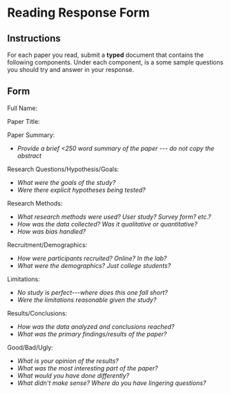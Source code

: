 # Reading Response Form

## Instructions

For each paper you read, submit a **typed** document that contains the following components. Under each component, is a some sample questions you should try and answer in your response. 

## Form


Full Name: 

Paper Title: 

Paper Summary:

* *Provide a brief <250 word summary of the paper --- do not copy the abstract*

Research Questions/Hypothesis/Goals: 

* *What were the goals of the study?*
* *Were there explicit hypotheses being tested?*

Research Methods:

* *What research methods were used? User study? Survey form? etc.?*
* *How was the data collected? Was it qualitative or quantitative?*
* *How was bias handled?*

Recruitment/Demographics: 

* *How were participants recruited? Online? In the lab?*
* *What were the demographics? Just college students?*

Limitations: 

* *No study is perfect---where does this one fall short?*
* *Were the limitations reasonable given the study?*

Results/Conclusions:

* *How was the data analyzed and conclusions reached?*
* *What was the primary findings/results of the paper?*

Good/Bad/Ugly:

* *What is your opinion of the results?*
* *What was the most interesting part of the paper?*
* *What would you have done differently?*
* *What didn't make sense? Where do you have lingering questions?*

